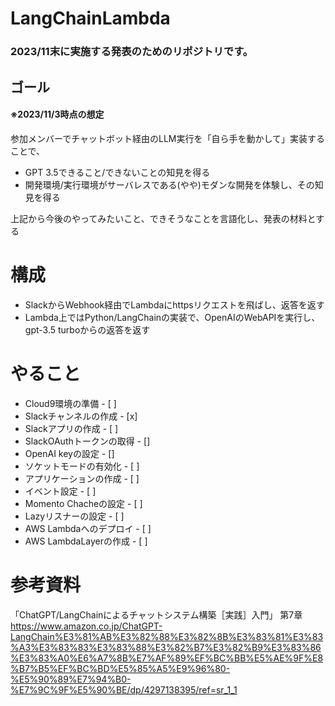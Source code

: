 # LangChainLambda
### 2023/11末に実施する発表のためのリポジトリです。

## ゴール
#### ※2023/11/3時点の想定
参加メンバーでチャットボット経由のLLM実行を「自ら手を動かして」実装することで、
- GPT 3.5できること/できないことの知見を得る
- 開発環境/実行環境がサーバレスである(やや)モダンな開発を体験し、その知見を得る

上記から今後のやってみたいこと、できそうなことを言語化し、発表の材料とする

# 構成
- SlackからWebhook経由でLambdaにhttpsリクエストを飛ばし、返答を返す
- Lambda上ではPython/LangChainの実装で、OpenAIのWebAPIを実行し、gpt-3.5 turboからの返答を返す


# やること
- Cloud9環境の準備 - [ ]
- Slackチャンネルの作成 - [x]  
- Slackアプリの作成 - [ ]  
- SlackOAuthトークンの取得 - []
- OpenAI keyの設定 - [] 
- ソケットモードの有効化 - [ ]  
- アプリケーションの作成 - [ ]  
- イベント設定 - [ ]  
- Momento Chacheの設定  - [ ]  
- Lazyリスナーの設定  - [ ]  
- AWS Lambdaへのデプロイ - [ ]  
- AWS LambdaLayerの作成 - [ ] 

# 参考資料
「ChatGPT/LangChainによるチャットシステム構築［実践］入門」 第7章
https://www.amazon.co.jp/ChatGPT-LangChain%E3%81%AB%E3%82%88%E3%82%8B%E3%83%81%E3%83%A3%E3%83%83%E3%83%88%E3%82%B7%E3%82%B9%E3%83%86%E3%83%A0%E6%A7%8B%E7%AF%89%EF%BC%BB%E5%AE%9F%E8%B7%B5%EF%BC%BD%E5%85%A5%E9%96%80-%E5%90%89%E7%94%B0-%E7%9C%9F%E5%90%BE/dp/4297138395/ref=sr_1_1